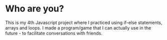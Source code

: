 # Who are you? 
This is my 4th Javascript project where I practiced using if-else statements, arrays and loops. I made a program/game that I can actually use in the future - to facilitate conversations with friends. 